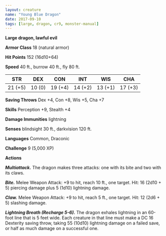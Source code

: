 ```yaml
---
layout: creature
name: "Young Blue Dragon"
date: 2017-09-10
tags: [large, dragon, cr9, monster-manual]
---
```


**Large dragon, lawful evil**

**Armor Class** 18 (natural armor)

**Hit Points** 152 (16d10+64)

**Speed** 40 ft., burrow 40 ft., fly 80 ft.

|   STR   |   DEX   |   CON   |   INT   |   WIS   |   CHA   |
|:-----:|:-----:|:-----:|:-----:|:-----:|:-----:|
| 21 (+5) | 10 (0) | 19 (+4) | 14 (+2) | 13 (+1) | 17 (+3) |

**Saving Throws** Dex +4, Con +8, Wis +5, Cha +7

**Skills** Perception +9, Stealth +4

**Damage Immunities** lightning

**Senses** blindsight 30 ft., darkvision 120 ft.

**Languages** Common, Draconic

**Challenge** 9 (5,000 XP)

**Actions**

***Multiattack.*** The dragon makes three attacks: one with its bite and two with its claws.

***Bite.*** Melee Weapon Attack: +9 to hit, reach 10 ft., one target. Hit: 16 (2d10 + 5) piercing damage plus 5 (1d10) lightning damage.

***Claw.*** Melee Weapon Attack: +9 to hit, reach 5 ft., one target. Hit: 12 (2d6 + 5) slashing damage.

***Lightning Breath (Recharge 5-6).*** The dragon exhales lightning in an 60-foot line that is 5 feet wide. Each creature in that line must make a DC 16 Dexterity saving throw, taking 55 (10d10) lightning damage on a failed save, or half as much damage on a successful one.

